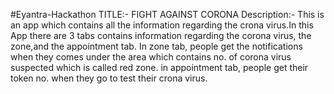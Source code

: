 #Eyantra-Hackathon
TITLE:- FIGHT AGAINST CORONA
Description:- This is an app which contains all the information regarding the crona virus.In this App there are 3 tabs contains information regarding the corona virus, the zone,and the appointment tab.
In zone tab, people get the notifications when they comes under the area which contains no. of corona virus suspected which is called red zone.
in appointment tab, people get their token no. when they go to test their crona virus.
